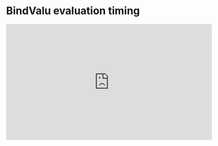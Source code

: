﻿# BindValu evaluation timing


<iframe width="560" height="315" src="https://www.youtube.com/embed/OGLytuUar1Q?list=PL1DEQjXG2xnKdNAruM6k0XTEKJlYljYNs" frameborder="0" allowfullscreen></iframe>

